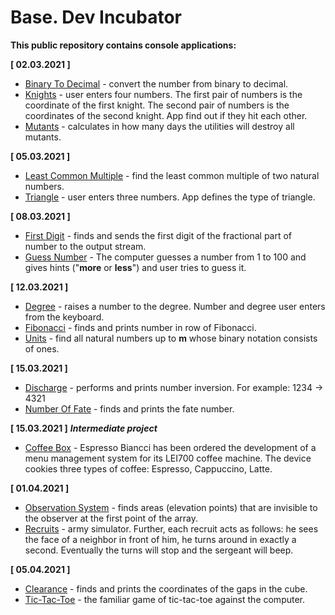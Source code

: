 # Base. Dev Incubator
**This public repository contains console applications:**

**[ 02.03.2021 ]**

* [Binary To Decimal](https://github.com/zadziarnouksi-taras/basic/blob/main/homework1/binaryToDecimal.cpp "Binary To Decimal") - convert the number from binary to decimal.
* [Knights](https://github.com/zadziarnouksi-taras/basic/blob/main/homework1/knights.cpp
  "Knights") - user enters four numbers. The first pair of numbers is the coordinate of the first knight. The second pair of numbers is the coordinates of the second knight. App find out if they hit each other.
* [Mutants](https://github.com/zadziarnouksi-taras/basic/blob/main/homework1/mutants.cpp "Mutants") - calculates in how many days the utilities will destroy all mutants.

**[ 05.03.2021 ]**

* [Least Common Multiple](https://github.com/zadziarnouksi-taras/basic/blob/main/homework2/lcm.cpp "Least Common Multiple") - find the least common multiple of two natural numbers.
*  [Triangle](https://github.com/zadziarnouksi-taras/basic/blob/main/homework2/triangle.cpp "Triangle") - user enters three numbers. App defines the type of triangle.

**[ 08.03.2021 ]**

* [First Digit](https://github.com/zadziarnouksi-taras/basic/blob/main/homework3/digit.cpp "First Digit") - finds and sends the first digit of the fractional part of number to the output stream.
* [Guess Number](https://github.com/zadziarnouksi-taras/basic/blob/main/homework3/guessNumber.cpp "Guess Number") - The computer guesses a number from 1 to 100 and gives hints ("**more** or **less**") and user tries to guess it.


**[ 12.03.2021 ]**

* [Degree](https://github.com/zadziarnouksi-taras/basic/blob/main/homework4/degree.cpp "Degree") - raises a number to the degree. Number and degree user enters from the keyboard.
* [Fibonacci](https://github.com/zadziarnouksi-taras/basic/blob/main/homework4/fibonacci.cpp "Fibonacci") - finds and prints number in row of Fibonacci.
* [Units](https://github.com/zadziarnouksi-taras/basic/blob/main/homework4/units.cpp "Units") -  find all natural numbers up to **m** whose binary notation consists of ones.

**[ 15.03.2021 ]**

* [Discharge](https://github.com/zadziarnouksi-taras/basic/blob/main/homework5/discharge.cpp "Discharge") - performs and prints number inversion. For example: 1234 -> 4321
* [Number Of Fate](https://github.com/zadziarnouksi-taras/basic/blob/main/homework5/numberOfFate.cpp "Number Of Fate") - finds and prints the fate number.

**[ 15.03.2021 ]** ***Intermediate project***

* [Coffee Box](https://github.com/zadziarnouksi-taras/coffee-box "Coffee Box") - Espresso Biancci has been ordered the development of a menu management system for its LEI700 coffee machine. The device cookies three types of coffee: Espresso, Cappuccino, Latte.

**[ 01.04.2021 ]**
* [Observation System](https://github.com/zadziarnouksi-taras/basic/blob/main/homework6/observationsystem.cpp "Observation System") - finds areas (elevation points) that are invisible to the observer at the first point of the array.
*  [Recruits](https://github.com/zadziarnouksi-taras/basic/blob/main/homework6/recruits.cpp "Recruits") - army simulator. Further, each recruit acts as follows: he sees the face of a neighbor in front of him, he turns around in exactly a second. Eventually the turns will stop and the sergeant will beep.

**[ 05.04.2021 ]**
* [Clearance](https://github.com/zadziarnouksi-taras/basic/blob/main/homework7/clearance.cpp "Clearance") - finds and prints the coordinates of the gaps in the cube.
* [Tic-Tac-Toe](https://github.com/zadziarnouksi-taras/basic/blob/main/homework7/tictactoe.cpp "Tic-Tac-Toe") - the familiar game of tic-tac-toe against the computer.



